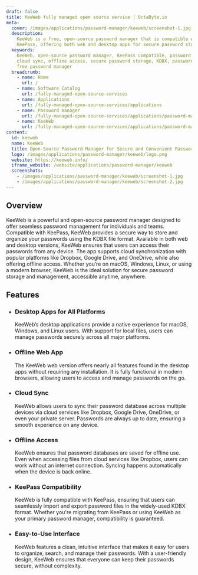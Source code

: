 ```yaml
---
draft: false
title: KeeWeb fully managed open source service | OctaByte.io
meta:
  cover: /images/applications/password-manager/keeweb/screenshot-1.jpg
  description:
    KeeWeb is a free, open-source password manager that is compatible with
    KeePass, offering both web and desktop apps for secure password storage and management.
  keywords:
    KeeWeb, open-source password manager, KeePass compatible, password management,
    cloud sync, offline access, secure password storage, KDBX, password manager app,
    free password manager
  breadcrumb:
    - name: Home
      url: /
    - name: Software Catalog
      url: /fully-managed-open-source-services
    - name: Applications
      url: /fully-managed-open-source-services/applications
    - name: Password manager
      url: /fully-managed-open-source-services/applications/password-manager
    - name: KeeWeb
      url: /fully-managed-open-source-services/applications/password-manager/keeweb
content:
  id: keeweb
  name: KeeWeb
  title: Open-Source Password Manager for Secure and Convenient Password Management
  logo: /images/applications/password-manager/keeweb/logo.png
  website: https://keeweb.info/
  iframe_website: /website/applications/password-manager/keeweb
  screenshots:
    - /images/applications/password-manager/keeweb/screenshot-1.jpg
    - /images/applications/password-manager/keeweb/screenshot-2.jpg
---
```


## Overview

KeeWeb is a powerful and open-source password manager designed to offer seamless password management for individuals and teams. Compatible with KeePass, KeeWeb provides a secure way to store and organize your passwords using the KDBX file format. Available in both web and desktop versions, KeeWeb ensures that users can access their passwords from any device. The app supports cloud synchronization with popular platforms like Dropbox, Google Drive, and OneDrive, while also offering offline access. Whether you’re on macOS, Windows, Linux, or using a modern browser, KeeWeb is the ideal solution for secure password storage and management, accessible anytime, anywhere.

## Features

- ### Desktop Apps for All Platforms

  KeeWeb’s desktop applications provide a native experience for macOS, Windows, and Linux users. With support for local files, users can manage passwords securely across all major platforms.

- ### Offline Web App

  The KeeWeb web version offers nearly all features found in the desktop apps without requiring any installation. It is fully functional in modern browsers, allowing users to access and manage passwords on the go.

- ### Cloud Sync

  KeeWeb allows users to sync their password database across multiple devices via cloud services like Dropbox, Google Drive, OneDrive, or even your private server. Passwords are always up to date, ensuring a smooth experience on any device.

- ### Offline Access

  KeeWeb ensures that password databases are saved for offline use. Even when accessing files from cloud services like Dropbox, users can work without an internet connection. Syncing happens automatically when the device is back online.

- ### KeePass Compatibility

  KeeWeb is fully compatible with KeePass, ensuring that users can seamlessly import and export password files in the widely-used KDBX format. Whether you're migrating from KeePass or using KeeWeb as your primary password manager, compatibility is guaranteed.

- ### Easy-to-Use Interface

  KeeWeb features a clean, intuitive interface that makes it easy for users to organize, search, and manage their passwords. With a user-friendly design, KeeWeb ensures that everyone can keep their passwords secure, without complexity.
